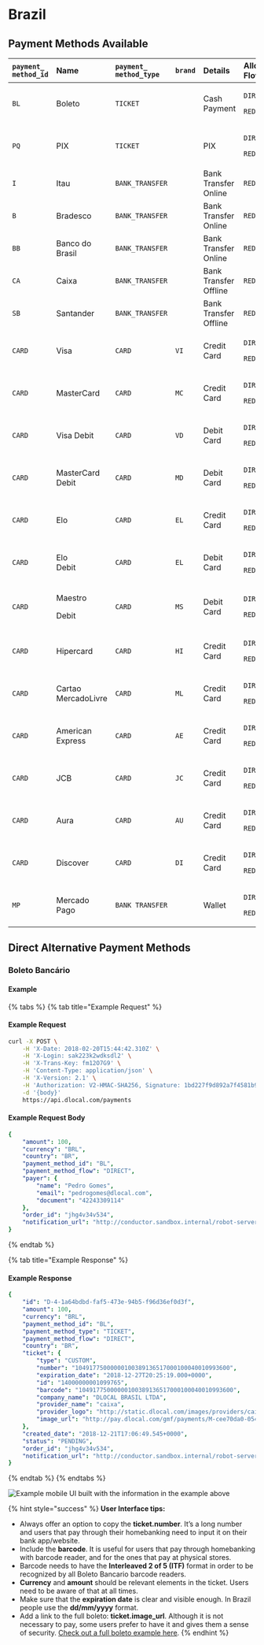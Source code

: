 # Brazil

## Payment Methods Available

<table>
  <thead>
    <tr>
      <th style="text-align:left"><code>payment_<br />method_id</code>
      </th>
      <th style="text-align:left"><b>Name</b>
      </th>
      <th style="text-align:left"><code>payment_<br />method_type</code>
      </th>
      <th style="text-align:left"><code>brand</code>
      </th>
      <th style="text-align:left"><b>Details</b>
      </th>
      <th style="text-align:left">Allowed Flows</th>
      <th style="text-align:left"><b>Logo</b>
      </th>
    </tr>
  </thead>
  <tbody>
    <tr>
      <td style="text-align:left"><code>BL</code>
      </td>
      <td style="text-align:left">Boleto</td>
      <td style="text-align:left"><code>TICKET</code>
      </td>
      <td style="text-align:left"></td>
      <td style="text-align:left">Cash Payment</td>
      <td style="text-align:left">
        <p><code>DIRECT</code>
        </p>
        <p><code>REDIRECT</code>
        </p>
      </td>
      <td style="text-align:left">&#x200B;<a href="https://pay.dlocal.com/views/2.0/images/payments/BL.png">https://pay.dlocal.com/views/2.0/images/payments/BL.png</a>&#x200B;</td>
    </tr>
    <tr>
      <td style="text-align:left"><code>PQ</code>
      </td>
      <td style="text-align:left">PIX</td>
      <td style="text-align:left"><code>TICKET</code>
      </td>
      <td style="text-align:left"></td>
      <td style="text-align:left">PIX</td>
      <td style="text-align:left">
        <p><code>DIRECT</code>
        </p>
        <p><code>REDIRECT</code>
        </p>
      </td>
      <td style="text-align:left"><a href="https://static.dlocal.com/images/providers/PIX.png">https://static.dlocal.com/images/providers/PIX.png</a>
      </td>
    </tr>
    <tr>
      <td style="text-align:left"><code>I</code>
      </td>
      <td style="text-align:left">Itau</td>
      <td style="text-align:left"><code>BANK_TRANSFER</code>
      </td>
      <td style="text-align:left"></td>
      <td style="text-align:left">Bank Transfer Online</td>
      <td style="text-align:left"><code>REDIRECT</code>
      </td>
      <td style="text-align:left">&#x200B;<a href="https://pay.dlocal.com/views/2.0/images/payments/I.png">https://pay.dlocal.com/views/2.0/images/payments/I.png</a>&#x200B;</td>
    </tr>
    <tr>
      <td style="text-align:left"><code>B</code>
      </td>
      <td style="text-align:left">Bradesco</td>
      <td style="text-align:left"><code>BANK_TRANSFER</code>
      </td>
      <td style="text-align:left"></td>
      <td style="text-align:left">Bank Transfer Online</td>
      <td style="text-align:left"><code>REDIRECT</code>
      </td>
      <td style="text-align:left">&#x200B;<a href="https://pay.dlocal.com/views/2.0/images/payments/B.png">https://pay.dlocal.com/views/2.0/images/payments/B.png</a>&#x200B;</td>
    </tr>
    <tr>
      <td style="text-align:left"><code>BB</code>
      </td>
      <td style="text-align:left">Banco do Brasil</td>
      <td style="text-align:left"><code>BANK_TRANSFER</code>
      </td>
      <td style="text-align:left"></td>
      <td style="text-align:left">Bank Transfer Online</td>
      <td style="text-align:left"><code>REDIRECT</code>
      </td>
      <td style="text-align:left">&#x200B;<a href="https://pay.dlocal.com/views/2.0/images/payments/BB.png">https://pay.dlocal.com/views/2.0/images/payments/BB.png</a>&#x200B;</td>
    </tr>
    <tr>
      <td style="text-align:left"><code>CA</code>
      </td>
      <td style="text-align:left">Caixa</td>
      <td style="text-align:left"><code>BANK_TRANSFER</code>
      </td>
      <td style="text-align:left"></td>
      <td style="text-align:left">Bank Transfer Offline</td>
      <td style="text-align:left"><code>REDIRECT</code>
      </td>
      <td style="text-align:left">&#x200B;<a href="https://pay.dlocal.com/views/2.0/images/payments/CA.png">https://pay.dlocal.com/views/2.0/images/payments/CA.png</a>&#x200B;</td>
    </tr>
    <tr>
      <td style="text-align:left"><code>SB</code>
      </td>
      <td style="text-align:left">Santander</td>
      <td style="text-align:left"><code>BANK_TRANSFER</code>
      </td>
      <td style="text-align:left"></td>
      <td style="text-align:left">Bank Transfer Offline</td>
      <td style="text-align:left"><code>REDIRECT</code>
      </td>
      <td style="text-align:left">&#x200B;<a href="https://pay.dlocal.com/views/2.0/images/payments/SB.png">https://pay.dlocal.com/views/2.0/images/payments/SB.png</a>&#x200B;</td>
    </tr>
    <tr>
      <td style="text-align:left"><code>CARD</code>
      </td>
      <td style="text-align:left">Visa</td>
      <td style="text-align:left"><code>CARD</code>
      </td>
      <td style="text-align:left"><code>VI</code>
      </td>
      <td style="text-align:left">Credit Card</td>
      <td style="text-align:left">
        <p><code>DIRECT</code>
        </p>
        <p><code>REDIRECT</code>
        </p>
      </td>
      <td style="text-align:left">&#x200B;<a href="https://pay.dlocal.com/views/2.0/images/payments/VI.png">https://pay.dlocal.com/views/2.0/images/payments/VI.png</a>&#x200B;</td>
    </tr>
    <tr>
      <td style="text-align:left"><code>CARD</code>
      </td>
      <td style="text-align:left">MasterCard</td>
      <td style="text-align:left"><code>CARD</code>
      </td>
      <td style="text-align:left"><code>MC</code>
      </td>
      <td style="text-align:left">Credit Card</td>
      <td style="text-align:left">
        <p><code>DIRECT</code>
        </p>
        <p><code>REDIRECT</code>
        </p>
      </td>
      <td style="text-align:left">&#x200B;<a href="https://pay.dlocal.com/views/2.0/images/payments/MC.png">https://pay.dlocal.com/views/2.0/images/payments/MC.png</a>&#x200B;</td>
    </tr>
    <tr>
      <td style="text-align:left"><code>CARD</code>
      </td>
      <td style="text-align:left">Visa Debit</td>
      <td style="text-align:left"><code>CARD</code>
      </td>
      <td style="text-align:left"><code>VD</code>
      </td>
      <td style="text-align:left">Debit Card</td>
      <td style="text-align:left">
        <p><code>DIRECT</code>
        </p>
        <p><code>REDIRECT</code>
        </p>
      </td>
      <td style="text-align:left">https://pay.dlocal.com/views/2.0/images/payments/VD.png&#x200B;</td>
    </tr>
    <tr>
      <td style="text-align:left"><code>CARD</code>
      </td>
      <td style="text-align:left">MasterCard Debit</td>
      <td style="text-align:left"><code>CARD</code>
      </td>
      <td style="text-align:left"><code>MD</code>
      </td>
      <td style="text-align:left">Debit Card</td>
      <td style="text-align:left">
        <p><code>DIRECT</code>
        </p>
        <p><code>REDIRECT</code>
        </p>
      </td>
      <td style="text-align:left">https://pay.dlocal.com/views/2.0/images/payments/MD.png&#x200B;</td>
    </tr>
    <tr>
      <td style="text-align:left"><code>CARD</code>
      </td>
      <td style="text-align:left">Elo</td>
      <td style="text-align:left"><code>CARD</code>
      </td>
      <td style="text-align:left"><code>EL</code>
      </td>
      <td style="text-align:left">Credit Card</td>
      <td style="text-align:left">
        <p><code>DIRECT</code>
        </p>
        <p><code>REDIRECT</code>
        </p>
      </td>
      <td style="text-align:left">&#x200B;<a href="https://pay.dlocal.com/views/2.0/images/payments/EL.png">https://pay.dlocal.com/views/2.0/images/payments/EL.png</a>&#x200B;</td>
    </tr>
    <tr>
      <td style="text-align:left"><code>CARD</code>
      </td>
      <td style="text-align:left">Elo
        <br />Debit</td>
      <td style="text-align:left"><code>CARD</code>
      </td>
      <td style="text-align:left"><code>EL</code>
      </td>
      <td style="text-align:left">Debit Card</td>
      <td style="text-align:left">
        <p><code>DIRECT</code>
        </p>
        <p><code>REDIRECT</code>
        </p>
      </td>
      <td style="text-align:left"></td>
    </tr>
    <tr>
      <td style="text-align:left"><code>CARD</code>
      </td>
      <td style="text-align:left">
        <p>Maestro</p>
        <p>Debit</p>
      </td>
      <td style="text-align:left"><code>CARD</code>
      </td>
      <td style="text-align:left"><code>MS</code>
      </td>
      <td style="text-align:left">Debit Card</td>
      <td style="text-align:left">
        <p><code>DIRECT</code>
        </p>
        <p><code>REDIRECT</code>
        </p>
      </td>
      <td style="text-align:left"><a href="https://static.dlocal.com/images/providers/BRMaestro.png">https://static.dlocal.com/images/providers/BRMaestro.png</a>
      </td>
    </tr>
    <tr>
      <td style="text-align:left"><code>CARD</code>
      </td>
      <td style="text-align:left">Hipercard</td>
      <td style="text-align:left"><code>CARD</code>
      </td>
      <td style="text-align:left"><code>HI</code>
      </td>
      <td style="text-align:left">Credit Card</td>
      <td style="text-align:left">
        <p><code>DIRECT</code>
        </p>
        <p><code>REDIRECT</code>
        </p>
      </td>
      <td style="text-align:left">&#x200B;<a href="https://pay.dlocal.com/views/2.0/images/payments/HI.png">https://pay.dlocal.com/views/2.0/images/payments/HI.png</a>&#x200B;</td>
    </tr>
    <tr>
      <td style="text-align:left"><code>CARD</code>
      </td>
      <td style="text-align:left">Cartao MercadoLivre</td>
      <td style="text-align:left"><code>CARD</code>
      </td>
      <td style="text-align:left"><code>ML</code>
      </td>
      <td style="text-align:left">Credit Card</td>
      <td style="text-align:left">
        <p><code>DIRECT</code>
        </p>
        <p><code>REDIRECT</code>
        </p>
      </td>
      <td style="text-align:left">&#x200B;<a href="https://pay.dlocal.com/views/2.0/images/payments/ML.png">https://pay.dlocal.com/views/2.0/images/payments/ML.png</a>&#x200B;</td>
    </tr>
    <tr>
      <td style="text-align:left"><code>CARD</code>
      </td>
      <td style="text-align:left">American Express</td>
      <td style="text-align:left"><code>CARD</code>
      </td>
      <td style="text-align:left"><code>AE</code>
      </td>
      <td style="text-align:left">Credit Card</td>
      <td style="text-align:left">
        <p><code>DIRECT</code>
        </p>
        <p><code>REDIRECT</code>
        </p>
      </td>
      <td style="text-align:left">&#x200B;<a href="https://pay.dlocal.com/views/2.0/images/payments/AE.png">https://pay.dlocal.com/views/2.0/images/payments/AE.png</a>&#x200B;</td>
    </tr>
    <tr>
      <td style="text-align:left"><code>CARD</code>
      </td>
      <td style="text-align:left">JCB</td>
      <td style="text-align:left"><code>CARD</code>
      </td>
      <td style="text-align:left"><code>JC</code>
      </td>
      <td style="text-align:left">Credit Card</td>
      <td style="text-align:left">
        <p><code>DIRECT</code>
        </p>
        <p><code>REDIRECT</code>
        </p>
      </td>
      <td style="text-align:left">&#x200B;<a href="https://pay.dlocal.com/views/2.0/images/payments/JC.png">https://pay.dlocal.com/views/2.0/images/payments/JC.png</a>&#x200B;</td>
    </tr>
    <tr>
      <td style="text-align:left"><code>CARD</code>
      </td>
      <td style="text-align:left">Aura</td>
      <td style="text-align:left"><code>CARD</code>
      </td>
      <td style="text-align:left"><code>AU</code>
      </td>
      <td style="text-align:left">Credit Card</td>
      <td style="text-align:left">
        <p><code>DIRECT</code>
        </p>
        <p><code>REDIRECT</code>
        </p>
      </td>
      <td style="text-align:left">&#x200B;<a href="https://pay.dlocal.com/views/2.0/images/payments/AU.png">https://pay.dlocal.com/views/2.0/images/payments/AU.png</a>&#x200B;</td>
    </tr>
    <tr>
      <td style="text-align:left"><code>CARD</code>
      </td>
      <td style="text-align:left">Discover</td>
      <td style="text-align:left"><code>CARD</code>
      </td>
      <td style="text-align:left"><code>DI</code>
      </td>
      <td style="text-align:left">Credit Card</td>
      <td style="text-align:left">
        <p><code>DIRECT</code>
        </p>
        <p><code>REDIRECT</code>
        </p>
      </td>
      <td style="text-align:left">&#x200B;<a href="https://pay.dlocal.com/views/2.0/images/payments/DS.png">https://pay.dlocal.com/views/2.0/images/payments/DS.png</a>&#x200B;</td>
    </tr>
    <tr>
      <td style="text-align:left"><code>MP</code>
      </td>
      <td style="text-align:left">Mercado Pago</td>
      <td style="text-align:left"><code>BANK TRANSFER</code>
      </td>
      <td style="text-align:left"></td>
      <td style="text-align:left">Wallet</td>
      <td style="text-align:left">
        <p><code>DIRECT</code>
        </p>
        <p><code>REDIRECT</code>
        </p>
      </td>
      <td style="text-align:left"><a href="https://static.dlocal.com/images/providers/Mercadopago.png">https://static.dlocal.com/images/providers/Mercadopago.png</a>
      </td>
    </tr>
  </tbody>
</table>

## Direct Alternative Payment Methods

### Boleto Bancário

#### Example

{% tabs %}
{% tab title="Example Request" %}
#### Example Request

```bash
curl -X POST \
    -H 'X-Date: 2018-02-20T15:44:42.310Z' \
    -H 'X-Login: sak223k2wdksdl2' \
    -H 'X-Trans-Key: fm12O7G9' \
    -H 'Content-Type: application/json' \
    -H 'X-Version: 2.1' \
    -H 'Authorization: V2-HMAC-SHA256, Signature: 1bd227f9d892a7f4581b998c21e353b1686a6bdad5940e7bb6aa596c96e0a6ec' \
    -d '{body}'
    https://api.dlocal.com/payments
```

#### Example Request Body

```yaml
{
    "amount": 100,
    "currency": "BRL",
    "country": "BR",
    "payment_method_id": "BL",
    "payment_method_flow": "DIRECT",
    "payer": {
        "name": "Pedro Gomes",
        "email": "pedrogomes@dlocal.com",
        "document": "42243309114"
    },
    "order_id": "jhg4v34v534",
    "notification_url": "http://conductor.sandbox.internal/robot-server/rest/generic/notification/new"
}
```
{% endtab %}

{% tab title="Example Response" %}
#### Example Response

```yaml
{
    "id": "D-4-1a64bdbd-faf5-473e-94b5-f96d36ef0d3f",
    "amount": 100,
    "currency": "BRL",
    "payment_method_id": "BL",
    "payment_method_type": "TICKET",
    "payment_method_flow": "DIRECT",
    "country": "BR",
    "ticket": {
        "type": "CUSTOM",
        "number": "10491775000000100389136517000100040010993600",
        "expiration_date": "2018-12-27T20:25:19.000+0000",
        "id": "14000000001099765",
        "barcode": "10491775000000100389136517000100040010993600",
        "company_name": "DLOCAL BRASIL LTDA",
        "provider_name": "caixa",
        "provider_logo": "http://static.dlocal.com/images/providers/caixa.png",
        "image_url": "http://pay.dlocal.com/gmf/payments/M-cee70da0-0542-11e9-b88f-39144191f926"
    },
    "created_date": "2018-12-21T17:06:49.545+0000",
    "status": "PENDING",
    "order_id": "jhg4v34v534",
    "notification_url": "http://conductor.sandbox.internal/robot-server/rest/generic/notification/new"
}
```
{% endtab %}
{% endtabs %}

![Example mobile UI built with the information in the example above](../../../.gitbook/assets/image%20%289%29.png)

{% hint style="success" %}
**User Interface tips:**

* Always offer an option to copy the **ticket.number**. It’s a long number and users that pay through their homebanking need to input it on their bank app/website. 
* Include the **barcode**. It is useful for users that pay through homebanking with barcode reader, and for the ones that pay at physical stores.
* Barcode needs to have the **Interleaved 2 of 5 \(ITF\)** format in order to be recognized by all Boleto Bancario barcode readers.
* **Currency** and **amount** should be relevant elements in the ticket. Users need to be aware of that at all times.
* Make sure that the **expiration date** is clear and visible enough. In Brazil people use the **dd/mm/yyyy** format.
* Add a link to the full boleto: **ticket.image\_url**. Although it is not necessary to pay, some users prefer to have it and gives them a sense of security. [Check out a full boleto example here](https://ibb.co/mNBc6g2).
{% endhint %}

